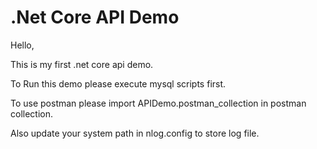 # .Net Core API Demo
Hello,

This is my first .net core api demo.

To Run this demo please execute mysql scripts first.

To use postman please import APIDemo.postman_collection in postman collection.

Also update your system path in nlog.config to store log file.

